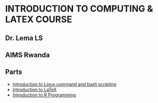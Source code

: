 # INTRODUCTION TO COMPUTING & LATEX COURSE
## Dr. Lema LS
## AIMS Rwanda


## Parts
- [Introduction to Linux command and bash scripting](Bash/index.md)
- [Introduction to LaTeX](LaTeX/index.md)
- [Introduction to R Programming](R/index.md)